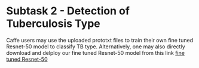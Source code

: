 # Subtask 2 - Detection of Tuberculosis Type

Caffe users may use the uploaded prototxt files to train their own fine tuned Resnet-50 model to classify TB type.
Alternatively, one may also directly download and delploy our fine tuned Resnet-50 model from this link [fine tuned Resnet-50](https://www.dropbox.com/s/lz2n7w994qdl1ov/trainT2_firstArchitecture_iter_180000_MAX.caffemodel?dl=0)
